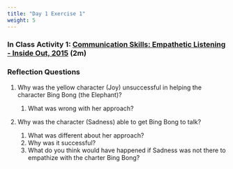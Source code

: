 ```yaml
---
title: "Day 1 Exercise 1"
weight: 5
---
```


### In Class Activity 1: [Communication Skills: Empathetic Listening - Inside Out, 2015](https://www.youtube.com/watch?v=t685WM5R6aM) (2m)

### Reflection Questions

1. Why was the yellow character (Joy) unsuccessful in helping the character Bing Bong (the Elephant)? 
   1. What was wrong with her approach? 

2. Why was the character (Sadness) able to get Bing Bong to talk? 
   1. What was different about her approach? 
   2. Why was it successful? 
   3. What do you think would have happened if Sadness was not there to empathize with the charter Bing Bong?

